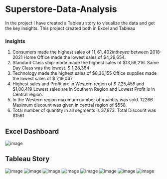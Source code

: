 # Superstore-Data-Analysis
In the project I have created a Tableau story to visualize the data and get the key insights.
This project created both in Excel and Tableau

### Insights
1. Consumers made the highest sales of $11,61,402 in the yea$ between 2018-2021
Home Office made the lowest sales of $4,29,654.
2. Standard Class ship-mode made the highest sales of $13,58,216.
Same Day Class was the lowest. $ 1,28,364
3. Technology made the highest sales of $8,36,155 
Office supplies made the lowest sales of $ 7,19,047 
4. Highest sales and Profit are in Western region of $ 7,25,458 and $1,08,419
Lowest sales are in Southern Region and Lowest Profit is in Central region.
5. In the Western region maximum number of quantity was sold. 12266
Maximum discount was given in central region of $558.
6. Total number of quantity in all segments is 37,873.
Total Discount was $1561



## Excel Dashboard
![image](https://user-images.githubusercontent.com/71623089/211159704-4a6a7117-4478-4f0d-9c17-a9c65b56d13c.png)

## Tableau Story
![image](https://user-images.githubusercontent.com/71623089/211159744-876e6b9f-0fec-481a-a8e1-36183dbf7212.png)
![image](https://user-images.githubusercontent.com/71623089/211159761-df4f83a2-b87d-4911-8246-4bec04c43a35.png)
![image](https://user-images.githubusercontent.com/71623089/211159770-659b953a-723b-4a12-92d9-07589d32b41d.png)
![image](https://user-images.githubusercontent.com/71623089/211159777-a5f3d0ef-e842-4b1e-82c2-323039b59b26.png)
![image](https://user-images.githubusercontent.com/71623089/211159786-9fe9e0d7-3d3a-464c-86ff-b9508e2672b3.png)
![image](https://user-images.githubusercontent.com/71623089/211159832-6d4a51e8-a648-4aa6-bfa3-86522b91e00f.png)
![image](https://user-images.githubusercontent.com/71623089/211159858-7f6362fb-bad8-46c7-ad00-ddd56d105e0c.png)
![image](https://user-images.githubusercontent.com/71623089/211159944-fa300e74-e4e2-4ab6-9a38-82480eecfed0.png)

